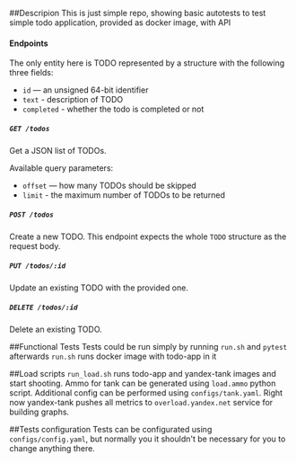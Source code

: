 ##Descripion
This is just simple repo, showing basic autotests to test simple todo application, provided as docker image, with API

#### Endpoints
The only entity here is TODO  represented by a structure with the following three fields:
* `id` — an unsigned 64-bit identifier
* `text` - description of TODO
* `completed` - whether the todo is completed or not

##### `GET /todos`

Get a JSON list of TODOs.

Available query parameters:
* `offset` — how many TODOs should be skipped
* `limit` - the maximum number of TODOs to be returned

##### `POST /todos`

Create a new TODO. This endpoint expects the whole `TODO` structure as the request body.

##### `PUT /todos/:id`

Update an existing TODO with the provided one.

##### `DELETE /todos/:id`

Delete an existing TODO.

##Functional Tests
Tests could be run simply by running `run.sh` and `pytest` afterwards
`run.sh` runs docker image with todo-app in it

##Load scripts
`run_load.sh` runs todo-app and yandex-tank images and start shooting.
Ammo for tank can be generated using `load.ammo` python script. Additional config can be performed 
using `configs/tank.yaml`. Right now yandex-tank pushes all metrics to `overload.yandex.net`
service for building graphs.

##Tests configuration
Tests can be configurated using `configs/config.yaml`, but normally you 
it shouldn't be necessary for you to change anything there.


